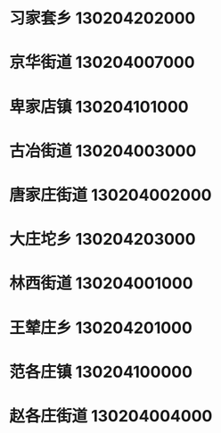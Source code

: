 # 习家套乡 130204202000
# 京华街道 130204007000
# 卑家店镇 130204101000
# 古冶街道 130204003000
# 唐家庄街道 130204002000
# 大庄坨乡 130204203000
# 林西街道 130204001000
# 王辇庄乡 130204201000
# 范各庄镇 130204100000
# 赵各庄街道 130204004000
